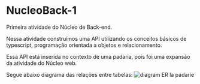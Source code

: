 # NucleoBack-1

Primeira atividade do Núcleo de Back-end.

Nessa atividade construímos uma API utilizando os conceitos básicos de typescript, programação orientada a objetos e relacionamento. 

Essa API está inserida no contexto de uma padaria, pois foi uma expansão da atividade do Núcleo web.  

Segue abaixo diagrama das relações entre tabelas: ![diagram ER la padarie](https://user-images.githubusercontent.com/107435058/181670305-d93fe1b5-5f53-48c0-94f7-68ef42cbe96a.png)
